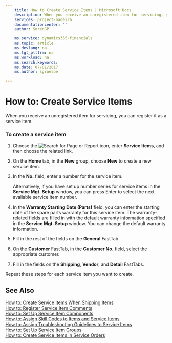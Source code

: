 ```yaml
---
    title: How to Create Service Items | Microsoft Docs
    description: When you receive an unregistered item for servicing, you can register it as a service item.
    services: project-madeira
    documentationcenter: ''
    author: SorenGP

    ms.service: dynamics365-financials
    ms.topic: article
    ms.devlang: na
    ms.tgt_pltfrm: na
    ms.workload: na
    ms.search.keywords:
    ms.date: 07/01/2017
    ms.author: sgroespe

---
```

# How to: Create Service Items
When you receive an unregistered item for servicing, you can register it as a service item.  
  
### To create a service item  
  
1.  Choose the ![Search for Page or Report](media/ui-search/search_small.png "Search for Page or Report icon") icon, enter **Service Items**, and then choose the related link.  
  
2.  On the **Home** tab, in the **New** group, choose **New** to create a new service item.  
  
3.  In the **No.** field, enter a number for the service item.  
  
     Alternatively, if you have set up number series for service items in the **Service Mgt. Setup** window, you can press Enter to select the next available service item number.  
  
4.  In the **Warranty Starting Date (Parts)** field, you can enter the starting date of the spare parts warranty for this service item. The warranty-related fields are filled in with the default warranty information specified in the **Service Mgt. Setup** window. You can change the default warranty information.  
  
5.  Fill in the rest of the fields on the **General** FastTab.  
  
6.  On the **Customer** FastTab, in the **Customer No.**  field, select the appropriate customer.  
  
7.  Fill in the fields on the **Shipping**, **Vendor**, and **Detail** FastTabs.  
  
 Repeat these steps for each service item you want to create.  
  
## See Also  
 [How to: Create Service Items When Shipping Items](../how-to-create-service-items-when-shipping-items.md)   
 [How to: Register Service Item Comments](../how-to-register-service-item-comments.md)   
 [How to: Set Up Service Item Components](../how-to-set-up-service-item-components.md)   
 [How to: Assign Skill Codes to Items and Service Items](../how-to-assign-skill-codes-to-items-and-service-items.md)   
 [How to: Assign Troubleshooting Guidelines to Service Items](../how-to-assign-troubleshooting-guidelines-to-service-items.md)   
 [How to: Set Up Service Item Groups](../how-to-set-up-service-item-groups.md)   
 [How to: Create Service Items in Service Orders](../how-to-create-service-items-in-service-orders.md)